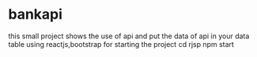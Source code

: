 # bankapi
this small project shows the use of api and put the data of api in your data table using reactjs,bootstrap
for starting the project
cd rjsp
npm start

